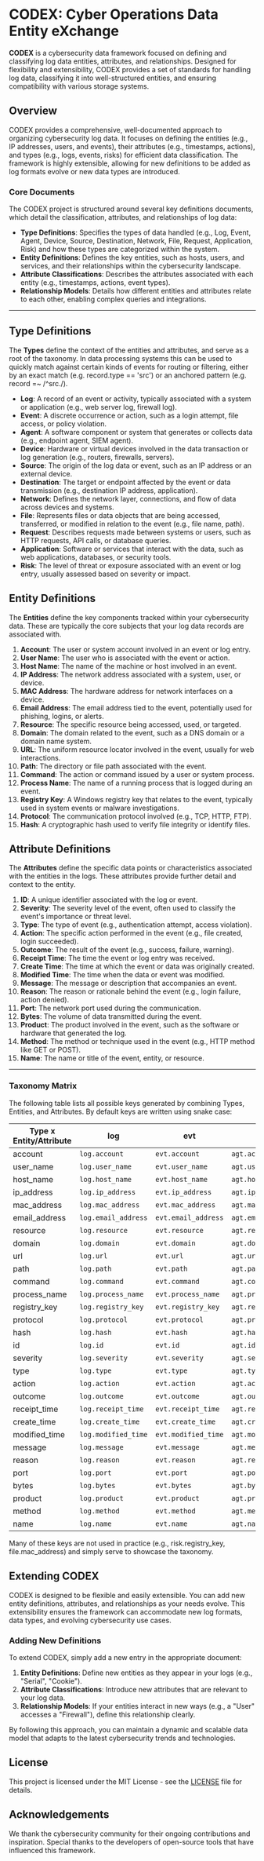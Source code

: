 # CODEX: Cyber Operations Data Entity eXchange

**CODEX** is a cybersecurity data framework focused on defining and classifying log data entities, attributes, and relationships. Designed for flexibility and extensibility, CODEX provides a set of standards for handling log data, classifying it into well-structured entities, and ensuring compatibility with various storage systems.

## Overview

CODEX provides a comprehensive, well-documented approach to organizing cybersecurity log data. It focuses on defining the entities (e.g., IP addresses, users, and events), their attributes (e.g., timestamps, actions), and types (e.g., logs, events, risks) for efficient data classification. The framework is highly extensible, allowing for new definitions to be added as log formats evolve or new data types are introduced.

### Core Documents

The CODEX project is structured around several key definitions documents, which detail the classification, attributes, and relationships of log data:

- **Type Definitions**: Specifies the types of data handled (e.g., Log, Event, Agent, Device, Source, Destination, Network, File, Request, Application, Risk) and how these types are categorized within the system.
- **Entity Definitions**: Defines the key entities, such as hosts, users, and services, and their relationships within the cybersecurity landscape.
- **Attribute Classifications**: Describes the attributes associated with each entity (e.g., timestamps, actions, event types).
- **Relationship Models**: Details how different entities and attributes relate to each other, enabling complex queries and integrations.

---

## Type Definitions

The **Types** define the context of the entities and attributes, and serve as a root of the taxonomy.  In data processing systems this can be used to quickly match against certain kinds of events for routing or filtering, either by an exact match (e.g. record.type == 'src') or an anchored pattern (e.g. record =~ /^src\./).

- **Log**: A record of an event or activity, typically associated with a system or application (e.g., web server log, firewall log).
- **Event**: A discrete occurrence or action, such as a login attempt, file access, or policy violation.
- **Agent**: A software component or system that generates or collects data (e.g., endpoint agent, SIEM agent).
- **Device**: Hardware or virtual devices involved in the data transaction or log generation (e.g., routers, firewalls, servers).
- **Source**: The origin of the log data or event, such as an IP address or an external device.
- **Destination**: The target or endpoint affected by the event or data transmission (e.g., destination IP address, application).
- **Network**: Defines the network layer, connections, and flow of data across devices and systems.
- **File**: Represents files or data objects that are being accessed, transferred, or modified in relation to the event (e.g., file name, path).
- **Request**: Describes requests made between systems or users, such as HTTP requests, API calls, or database queries.
- **Application**: Software or services that interact with the data, such as web applications, databases, or security tools.
- **Risk**: The level of threat or exposure associated with an event or log entry, usually assessed based on severity or impact.

## Entity Definitions

The **Entities** define the key components tracked within your cybersecurity data. These are typically the core subjects that your log data records are associated with.

1. **Account**: The user or system account involved in an event or log entry.
2. **User Name**: The user who is associated with the event or action.
3. **Host Name**: The name of the machine or host involved in an event.
4. **IP Address**: The network address associated with a system, user, or device.
5. **MAC Address**: The hardware address for network interfaces on a device.
6. **Email Address**: The email address tied to the event, potentially used for phishing, logins, or alerts.
7. **Resource**: The specific resource being accessed, used, or targeted.
8. **Domain**: The domain related to the event, such as a DNS domain or a domain name system.
9. **URL**: The uniform resource locator involved in the event, usually for web interactions.
10. **Path**: The directory or file path associated with the event.
11. **Command**: The action or command issued by a user or system process.
12. **Process Name**: The name of a running process that is logged during an event.
13. **Registry Key**: A Windows registry key that relates to the event, typically used in system events or malware investigations.
14. **Protocol**: The communication protocol involved (e.g., TCP, HTTP, FTP).
15. **Hash**: A cryptographic hash used to verify file integrity or identify files.

## Attribute Definitions

The **Attributes** define the specific data points or characteristics associated with the entities in the logs. These attributes provide further detail and context to the entity.

1. **ID**: A unique identifier associated with the log or event.
2. **Severity**: The severity level of the event, often used to classify the event's importance or threat level.
3. **Type**: The type of event (e.g., authentication attempt, access violation).
4. **Action**: The specific action performed in the event (e.g., file created, login succeeded).
5. **Outcome**: The result of the event (e.g., success, failure, warning).
6. **Receipt Time**: The time the event or log entry was received.
7. **Create Time**: The time at which the event or data was originally created.
8. **Modified Time**: The time when the data or event was modified.
9. **Message**: The message or description that accompanies an event.
10. **Reason**: The reason or rationale behind the event (e.g., login failure, action denied).
11. **Port**: The network port used during the communication.
12. **Bytes**: The volume of data transmitted during the event.
13. **Product**: The product involved in the event, such as the software or hardware that generated the log.
14. **Method**: The method or technique used in the event (e.g., HTTP method like GET or POST).
15. **Name**: The name or title of the event, entity, or resource.

---

### Taxonomy Matrix

The following table lists all possible keys generated by combining Types, Entities, and Attributes.  By default keys are written using snake case:

| Type x Entity/Attribute | log | evt | agt | dvc | src | dest | net | file | req | app | risk |
|---|---|---|---|---|---|---|---|---|---|---|---|
| account | `log.account` | `evt.account` | `agt.account` | `dvc.account` | `src.account` | `dest.account` | `net.account` | `file.account` | `req.account` | `app.account` | `risk.account` |
| user_name | `log.user_name` | `evt.user_name` | `agt.user_name` | `dvc.user_name` | `src.user_name` | `dest.user_name` | `net.user_name` | `file.user_name` | `req.user_name` | `app.user_name` | `risk.user_name` |
| host_name | `log.host_name` | `evt.host_name` | `agt.host_name` | `dvc.host_name` | `src.host_name` | `dest.host_name` | `net.host_name` | `file.host_name` | `req.host_name` | `app.host_name` | `risk.host_name` |
| ip_address | `log.ip_address` | `evt.ip_address` | `agt.ip_address` | `dvc.ip_address` | `src.ip_address` | `dest.ip_address` | `net.ip_address` | `file.ip_address` | `req.ip_address` | `app.ip_address` | `risk.ip_address` |
| mac_address | `log.mac_address` | `evt.mac_address` | `agt.mac_address` | `dvc.mac_address` | `src.mac_address` | `dest.mac_address` | `net.mac_address` | `file.mac_address` | `req.mac_address` | `app.mac_address` | `risk.mac_address` |
| email_address | `log.email_address` | `evt.email_address` | `agt.email_address` | `dvc.email_address` | `src.email_address` | `dest.email_address` | `net.email_address` | `file.email_address` | `req.email_address` | `app.email_address` | `risk.email_address` |
| resource | `log.resource` | `evt.resource` | `agt.resource` | `dvc.resource` | `src.resource` | `dest.resource` | `net.resource` | `file.resource` | `req.resource` | `app.resource` | `risk.resource` |
| domain | `log.domain` | `evt.domain` | `agt.domain` | `dvc.domain` | `src.domain` | `dest.domain` | `net.domain` | `file.domain` | `req.domain` | `app.domain` | `risk.domain` |
| url | `log.url` | `evt.url` | `agt.url` | `dvc.url` | `src.url` | `dest.url` | `net.url` | `file.url` | `req.url` | `app.url` | `risk.url` |
| path | `log.path` | `evt.path` | `agt.path` | `dvc.path` | `src.path` | `dest.path` | `net.path` | `file.path` | `req.path` | `app.path` | `risk.path` |
| command | `log.command` | `evt.command` | `agt.command` | `dvc.command` | `src.command` | `dest.command` | `net.command` | `file.command` | `req.command` | `app.command` | `risk.command` |
| process_name | `log.process_name` | `evt.process_name` | `agt.process_name` | `dvc.process_name` | `src.process_name` | `dest.process_name` | `net.process_name` | `file.process_name` | `req.process_name` | `app.process_name` | `risk.process_name` |
| registry_key | `log.registry_key` | `evt.registry_key` | `agt.registry_key` | `dvc.registry_key` | `src.registry_key` | `dest.registry_key` | `net.registry_key` | `file.registry_key` | `req.registry_key` | `app.registry_key` | `risk.registry_key` |
| protocol | `log.protocol` | `evt.protocol` | `agt.protocol` | `dvc.protocol` | `src.protocol` | `dest.protocol` | `net.protocol` | `file.protocol` | `req.protocol` | `app.protocol` | `risk.protocol` |
| hash | `log.hash` | `evt.hash` | `agt.hash` | `dvc.hash` | `src.hash` | `dest.hash` | `net.hash` | `file.hash` | `req.hash` | `app.hash` | `risk.hash` |
| id | `log.id` | `evt.id` | `agt.id` | `dvc.id` | `src.id` | `dest.id` | `net.id` | `file.id` | `req.id` | `app.id` | `risk.id` |
| severity | `log.severity` | `evt.severity` | `agt.severity` | `dvc.severity` | `src.severity` | `dest.severity` | `net.severity` | `file.severity` | `req.severity` | `app.severity` | `risk.severity` |
| type | `log.type` | `evt.type` | `agt.type` | `dvc.type` | `src.type` | `dest.type` | `net.type` | `file.type` | `req.type` | `app.type` | `risk.type` |
| action | `log.action` | `evt.action` | `agt.action` | `dvc.action` | `src.action` | `dest.action` | `net.action` | `file.action` | `req.action` | `app.action` | `risk.action` |
| outcome | `log.outcome` | `evt.outcome` | `agt.outcome` | `dvc.outcome` | `src.outcome` | `dest.outcome` | `net.outcome` | `file.outcome` | `req.outcome` | `app.outcome` | `risk.outcome` |
| receipt_time | `log.receipt_time` | `evt.receipt_time` | `agt.receipt_time` | `dvc.receipt_time` | `src.receipt_time` | `dest.receipt_time` | `net.receipt_time` | `file.receipt_time` | `req.receipt_time` | `app.receipt_time` | `risk.receipt_time` |
| create_time | `log.create_time` | `evt.create_time` | `agt.create_time` | `dvc.create_time` | `src.create_time` | `dest.create_time` | `net.create_time` | `file.create_time` | `req.create_time` | `app.create_time` | `risk.create_time` |
| modified_time | `log.modified_time` | `evt.modified_time` | `agt.modified_time` | `dvc.modified_time` | `src.modified_time` | `dest.modified_time` | `net.modified_time` | `file.modified_time` | `req.modified_time` | `app.modified_time` | `risk.modified_time` |
| message | `log.message` | `evt.message` | `agt.message` | `dvc.message` | `src.message` | `dest.message` | `net.message` | `file.message` | `req.message` | `app.message` | `risk.message` |
| reason | `log.reason` | `evt.reason` | `agt.reason` | `dvc.reason` | `src.reason` | `dest.reason` | `net.reason` | `file.reason` | `req.reason` | `app.reason` | `risk.reason` |
| port | `log.port` | `evt.port` | `agt.port` | `dvc.port` | `src.port` | `dest.port` | `net.port` | `file.port` | `req.port` | `app.port` | `risk.port` |
| bytes | `log.bytes` | `evt.bytes` | `agt.bytes` | `dvc.bytes` | `src.bytes` | `dest.bytes` | `net.bytes` | `file.bytes` | `req.bytes` | `app.bytes` | `risk.bytes` |
| product | `log.product` | `evt.product` | `agt.product` | `dvc.product` | `src.product` | `dest.product` | `net.product` | `file.product` | `req.product` | `app.product` | `risk.product` |
| method | `log.method` | `evt.method` | `agt.method` | `dvc.method` | `src.method` | `dest.method` | `net.method` | `file.method` | `req.method` | `app.method` | `risk.method` |
| name | `log.name` | `evt.name` | `agt.name` | `dvc.name` | `src.name` | `dest.name` | `net.name` | `file.name` | `req.name` | `app.name` | `risk.name` |

Many of these keys are not used in practice (e.g., risk.registry_key, file.mac_address) and simply serve to showcase the taxonomy.

## Extending CODEX

CODEX is designed to be flexible and easily extensible. You can add new entity definitions, attributes, and relationships as your needs evolve. This extensibility ensures the framework can accommodate new log formats, data types, and evolving cybersecurity use cases.

### Adding New Definitions

To extend CODEX, simply add a new entry in the appropriate document:

1. **Entity Definitions**: Define new entities as they appear in your logs (e.g., "Serial", "Cookie").
2. **Attribute Classifications**: Introduce new attributes that are relevant to your log data.
3. **Relationship Models**: If your entities interact in new ways (e.g., a "User" accesses a "Firewall"), define this relationship clearly.

By following this approach, you can maintain a dynamic and scalable data model that adapts to the latest cybersecurity trends and technologies.

## License

This project is licensed under the MIT License - see the [LICENSE](LICENSE) file for details.

## Acknowledgements

We thank the cybersecurity community for their ongoing contributions and inspiration. Special thanks to the developers of open-source tools that have influenced this framework.
